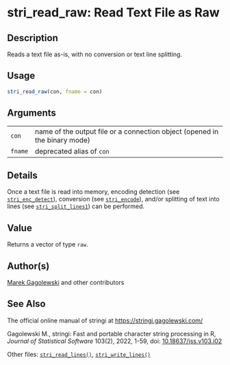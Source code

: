 # stri_read_raw: Read Text File as Raw

## Description

Reads a text file as-is, with no conversion or text line splitting.

## Usage

``` r
stri_read_raw(con, fname = con)
```

## Arguments

|         |                                                                            |
|---------|----------------------------------------------------------------------------|
| `con`   | name of the output file or a connection object (opened in the binary mode) |
| `fname` | deprecated alias of `con`                                                  |

## Details

Once a text file is read into memory, encoding detection (see [`stri_enc_detect`](stri_enc_detect.md)), conversion (see [`stri_encode`](stri_encode.md)), and/or splitting of text into lines (see [`stri_split_lines1`](stri_split_lines.md)) can be performed.

## Value

Returns a vector of type `raw`.

## Author(s)

[Marek Gagolewski](https://www.gagolewski.com/) and other contributors

## See Also

The official online manual of <span class="pkg">stringi</span> at <https://stringi.gagolewski.com/>

Gagolewski M., <span class="pkg">stringi</span>: Fast and portable character string processing in R, *Journal of Statistical Software* 103(2), 2022, 1-59, doi: [10.18637/jss.v103.i02](https://doi.org/10.18637/jss.v103.i02)

Other files: [`stri_read_lines()`](stri_read_lines.md), [`stri_write_lines()`](stri_write_lines.md)
